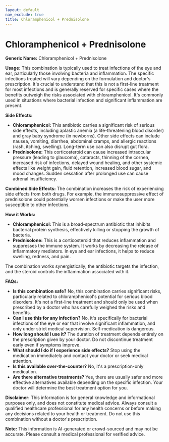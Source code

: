 ```yaml
---
layout: default
nav_exclude: true
title: Chloramphenicol + Prednisolone
---
```


# Chloramphenicol + Prednisolone

**Generic Name:** Chloramphenicol + Prednisolone

**Usage:** This combination is typically used to treat infections of the eye and ear, particularly those involving bacteria and inflammation.  The specific infections treated will vary depending on the formulation and doctor's prescription.  It's crucial to understand that this is not a first-line treatment for most infections and is generally reserved for specific cases where the benefits outweigh the risks associated with chloramphenicol.  It's commonly used in situations where bacterial infection and significant inflammation are present.

**Side Effects:**

* **Chloramphenicol:**  This antibiotic carries a significant risk of serious side effects, including aplastic anemia (a life-threatening blood disorder) and gray baby syndrome (in newborns). Other side effects can include nausea, vomiting, diarrhea, abdominal cramps, and allergic reactions (rash, itching, swelling).  Long-term use can also disrupt gut flora.
* **Prednisolone:** This corticosteroid can cause increased intraocular pressure (leading to glaucoma), cataracts, thinning of the cornea, increased risk of infections, delayed wound healing, and other systemic effects like weight gain, fluid retention, increased blood sugar, and mood changes.  Sudden cessation after prolonged use can cause adrenal insufficiency.

**Combined Side Effects:** The combination increases the risk of experiencing side effects from both drugs. For example, the immunosuppressive effect of prednisolone could potentially worsen infections or make the user more susceptible to other infections.

**How it Works:**

* **Chloramphenicol:** This is a broad-spectrum antibiotic that inhibits bacterial protein synthesis, effectively killing or stopping the growth of bacteria.
* **Prednisolone:** This is a corticosteroid that reduces inflammation and suppresses the immune system.  It works by decreasing the release of inflammatory mediators.  In eye and ear infections, it helps to reduce swelling, redness, and pain.

The combination works synergistically; the antibiotic targets the infection, and the steroid controls the inflammation associated with it.

**FAQs:**

* **Is this combination safe?**  No, this combination carries significant risks, particularly related to chloramphenicol's potential for serious blood disorders.  It's not a first-line treatment and should only be used when prescribed by a doctor who has carefully weighed the risks and benefits.
* **Can I use this for any infection?** No, it's specifically for bacterial infections of the eye or ear that involve significant inflammation, and only under strict medical supervision.  Self-medication is dangerous.
* **How long should I use it?** The duration of treatment depends entirely on the prescription given by your doctor. Do not discontinue treatment early even if symptoms improve.
* **What should I do if I experience side effects?** Stop using the medication immediately and contact your doctor or seek medical attention.
* **Is this available over-the-counter?** No, it's a prescription-only medication.
* **Are there alternative treatments?** Yes, there are usually safer and more effective alternatives available depending on the specific infection.  Your doctor will determine the best treatment option for you.


**Disclaimer:** This information is for general knowledge and informational purposes only, and does not constitute medical advice. Always consult a qualified healthcare professional for any health concerns or before making any decisions related to your health or treatment.  Do not use this combination without a doctor's prescription.


**Note:** This information is AI-generated or crowd-sourced and may not be accurate. Please consult a medical professional for verified advice.